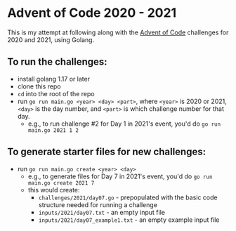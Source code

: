 # Advent of Code 2020 - 2021

This is my attempt at following along with the [Advent of Code](https://adventofcode.com) challenges for 2020 and 2021, using Golang.


## To run the challenges:

- install golang 1.17 or later
- clone this repo
- `cd` into the root of the repo
- run `go run main.go <year> <day> <part>`, where `<year>` is 2020 or 2021, `<day>` is the day number, and `<part>` is which challenge number for that day.
  - e.g., to run challenge #2 for Day 1 in 2021's event, you'd do `go run main.go 2021 1 2`

## To generate starter files for new challenges:

- run `go run main.go create <year> <day>`
  - e.g., to generate files for Day 7 in 2021's event, you'd do `go run main.go create 2021 7`
  - this would create:
    - `challenges/2021/day07.go` - prepopulated with the basic code structure needed for running a challenge
    - `inputs/2021/day07.txt` - an empty input file
    - `inputs/2021/day07_example1.txt` - an empty example input file

